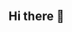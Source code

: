 ## Hi there 👋

<!--
**slam0051/slam0051** is a ✨ _special_ ✨ repository because its `README.md` (this file) appears on your GitHub profile.

Here are some ideas to get you started:

- 🔭 I’m currently working on ...
- 🌱 I’m currently learning ...
- 👯 I’m looking to collaborate on ...
- 🤔 I’m looking for help with ...
- 💬 Ask me about ...
- 📫 How to reach me: ...
- 😄 Pronouns: ...
- ⚡ Fun fact: ...

- degree, cadetship, club involvement
- what i want to get into 
- my current experience
- what im looking for 
- html => language and tools 
- stats (most used languages)
- connections => linkenln, email ???
-->

